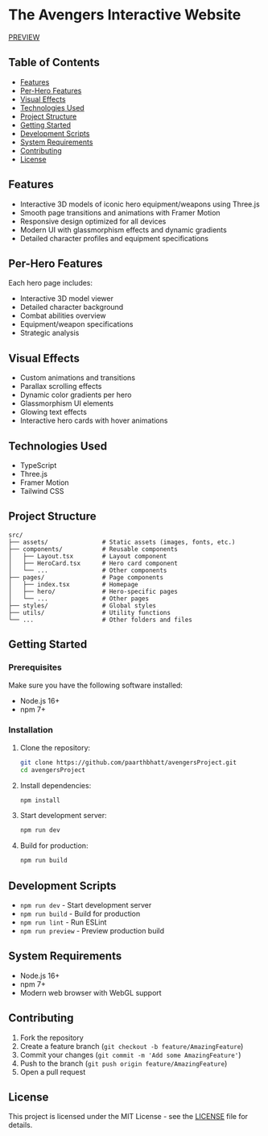 # The Avengers Interactive Website
[PREVIEW](https://github.com/user-attachments/assets/72df240f-0c12-4c6b-97b6-db1389eccfbb)

## Table of Contents
- [Features](#features)
- [Per-Hero Features](#per-hero-features)
- [Visual Effects](#visual-effects)
- [Technologies Used](#technologies-used)
- [Project Structure](#project-structure)
- [Getting Started](#getting-started)
- [Development Scripts](#development-scripts)
- [System Requirements](#system-requirements)
- [Contributing](#contributing)
- [License](#license)

## Features
- Interactive 3D models of iconic hero equipment/weapons using Three.js
- Smooth page transitions and animations with Framer Motion
- Responsive design optimized for all devices
- Modern UI with glassmorphism effects and dynamic gradients
- Detailed character profiles and equipment specifications

## Per-Hero Features
Each hero page includes:
- Interactive 3D model viewer
- Detailed character background
- Combat abilities overview
- Equipment/weapon specifications
- Strategic analysis

## Visual Effects
- Custom animations and transitions
- Parallax scrolling effects
- Dynamic color gradients per hero
- Glassmorphism UI elements
- Glowing text effects
- Interactive hero cards with hover animations

## Technologies Used
- TypeScript
- Three.js
- Framer Motion
- Tailwind CSS

## Project Structure
```
src/
├── assets/               # Static assets (images, fonts, etc.)
├── components/           # Reusable components
│   ├── Layout.tsx        # Layout component
│   ├── HeroCard.tsx      # Hero card component
│   └── ...               # Other components
├── pages/                # Page components
│   ├── index.tsx         # Homepage
│   ├── hero/             # Hero-specific pages
│   └── ...               # Other pages
├── styles/               # Global styles
├── utils/                # Utility functions
└── ...                   # Other folders and files
```

## Getting Started

### Prerequisites
Make sure you have the following software installed:
- Node.js 16+
- npm 7+

### Installation
1. Clone the repository:
   ```bash
   git clone https://github.com/paarthbhatt/avengersProject.git
   cd avengersProject
   ```

2. Install dependencies:
   ```bash
   npm install
   ```

3. Start development server:
   ```bash
   npm run dev
   ```

4. Build for production:
   ```bash
   npm run build
   ```

## Development Scripts
- `npm run dev` - Start development server
- `npm run build` - Build for production
- `npm run lint` - Run ESLint
- `npm run preview` - Preview production build

## System Requirements
- Node.js 16+
- npm 7+
- Modern web browser with WebGL support

## Contributing
1. Fork the repository
2. Create a feature branch (`git checkout -b feature/AmazingFeature`)
3. Commit your changes (`git commit -m 'Add some AmazingFeature'`)
4. Push to the branch (`git push origin feature/AmazingFeature`)
5. Open a pull request

## License
This project is licensed under the MIT License - see the [LICENSE](LICENSE) file for details.

